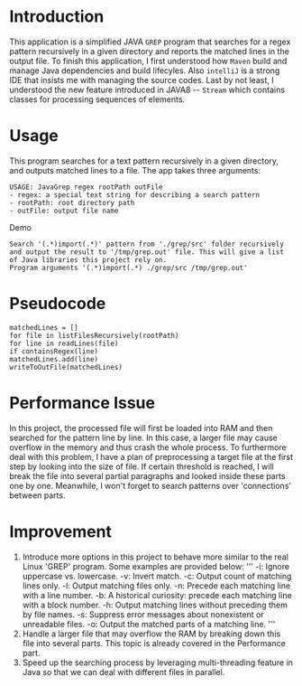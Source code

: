 # Introduction
This application is a simplified JAVA `GREP` program that searches for a regex pattern recursively in a given directory and reports the matched lines in the output file.
To finish this application, I first understood how `Maven` build and manage Java dependencies and build lifecyles. Also `intelliJ` is a strong IDE that insists me with managing the source codes. Last by not least, I understood the new feature introduced in JAVA8 -- `Stream` which contains classes for processing sequences of elements.

# Usage
This program searches for a text pattern recursively in a given directory, and outputs matched lines to a file. The app takes three arguments:
```
USAGE: JavaGrep regex rootPath outFile
- regex: a special text string for describing a search pattern
- rootPath: root directory path
- outFile: output file name
```
Demo
```
Search '(.*)import(.*)' pattern from './grep/src' folder recursively and output the result to '/tmp/grep.out' file. This will give a list of Java libraries this project rely on.
Program arguments '(.*)import(.*) ./grep/src /tmp/grep.out'
```

# Pseudocode
```
matchedLines = []
for file in listFilesRecursively(rootPath)
for line in readLines(file)
if containsRegex(line)
matchedLines.add(line)
writeToOutFile(matchedLines)
```

# Performance Issue
In this project, the processed file will first be loaded into RAM and then searched for the pattern line by line. In this case, a larger file may cause overflow in the memory and thus crash the whole process.
To furthermore deal with this problem, I have a plan of preprocessing a target file at the first step by looking into the size of file. If certain threshold is reached, I will break the file into several partial paragraphs and looked inside these parts one by one. Meanwhile, I won't forget to search patterns over 'connections' between parts.

# Improvement
1. Introduce more options in this project to behave more similar to the real Linux 'GREP' program. Some examples are provided below:
'''
-i: Ignore uppercase vs. lowercase.
-v: Invert match.
-c: Output count of matching lines only.
-l: Output matching files only.
-n: Precede each matching line with a line number.
-b: A historical curiosity: precede each matching line with a block number.
-h: Output matching lines without preceding them by file names.
-s: Suppress error messages about nonexistent or unreadable files.
-o: Output the matched parts of a matching line.
'''
2. Handle a larger file that may overflow the RAM by breaking down this file into several parts. This topic is already covered in the Performance part.
3. Speed up the searching process by leveraging multi-threading feature in Java so that we can deal with different files in parallel.

